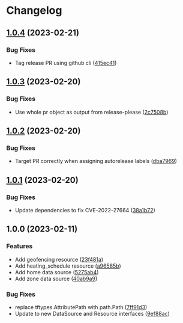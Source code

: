 # Changelog

## [1.0.4](https://github.com/gonzolino/terraform-provider-tado/compare/v1.0.3...v1.0.4) (2023-02-21)


### Bug Fixes

* Tag release PR using github cli ([415ec41](https://github.com/gonzolino/terraform-provider-tado/commit/415ec41834e2bce744f61e699926380e6ac8a8f9))

## [1.0.3](https://github.com/gonzolino/terraform-provider-tado/compare/v1.0.2...v1.0.3) (2023-02-20)


### Bug Fixes

* Use whole pr object as output from release-please ([2c7508b](https://github.com/gonzolino/terraform-provider-tado/commit/2c7508b0617e430faf2e7701e356d1fe4fa009c5))

## [1.0.2](https://github.com/gonzolino/terraform-provider-tado/compare/v1.0.1...v1.0.2) (2023-02-20)


### Bug Fixes

* Target PR correctly when assigning autorelease labels ([dba7969](https://github.com/gonzolino/terraform-provider-tado/commit/dba7969cec02009d5c5568f3a6b5074ccfadaa1d))

## [1.0.1](https://github.com/gonzolino/terraform-provider-tado/compare/v1.0.0...v1.0.1) (2023-02-20)


### Bug Fixes

* Update dependencies to fix CVE-2022-27664 ([38a1b72](https://github.com/gonzolino/terraform-provider-tado/commit/38a1b72862d535bc6b532ba5768a036144d6247b))

## 1.0.0 (2023-02-11)


### Features

* Add geofencing resource ([23f481a](https://github.com/gonzolino/terraform-provider-tado/commit/23f481a708de79963b33bd1288d2615b2926e6dd))
* Add heating_schedule resource ([a96585b](https://github.com/gonzolino/terraform-provider-tado/commit/a96585b3cdd2d4207a376fea7027c864760e1979))
* Add home data source ([5275ab4](https://github.com/gonzolino/terraform-provider-tado/commit/5275ab4ff6230d87d0c1cdefc3ff0489ca542680))
* Add zone data source ([40ab9a9](https://github.com/gonzolino/terraform-provider-tado/commit/40ab9a9312bde02b9d98105e6a8ba8cee7c09bb0))


### Bug Fixes

* replace tftypes.AttributePath with path.Path ([7ff91d3](https://github.com/gonzolino/terraform-provider-tado/commit/7ff91d32589f41d97e09cd1d35513d7f357067d1))
* Update to new DataSource and Resource interfaces ([9ef88ac](https://github.com/gonzolino/terraform-provider-tado/commit/9ef88acf4dd9ed30bd6ad04b20a2be3ebecf5c29))
